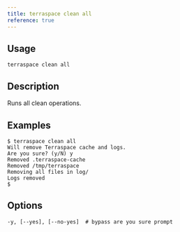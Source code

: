 ```yaml
---
title: terraspace clean all
reference: true
---
```


## Usage

    terraspace clean all

## Description

Runs all clean operations.

## Examples

    $ terraspace clean all
    Will remove Terraspace cache and logs.
    Are you sure? (y/N) y
    Removed .terraspace-cache
    Removed /tmp/terraspace
    Removing all files in log/
    Logs removed
    $


## Options

```
-y, [--yes], [--no-yes]  # bypass are you sure prompt
```

